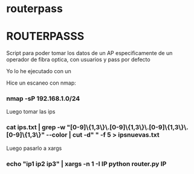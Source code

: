 # routerpass

<h1>ROUTERPASSS</h1>

Script para poder tomar los datos de un AP especificamente de un operador de fibra optica, con usuarios y pass por defecto

Yo lo he ejecutado con un

Hice un escaneo con nmap:

<h3>nmap -sP 192.168.1.0/24</h3>

Luego tomar las ips

<h3>cat ips.txt | grep -w "[0-9]\{1,3\}\.[0-9]\{1,3\}\.[0-9]\{1,3\}\.[0-9]\{1,3\}" --color | cut -d" " -f 5 > ipsnuevas.txt</h3>

Luego pasarlo a xargs

<h3>echo "ip1 ip2 ip3" | xargs -n 1 -I IP python router.py IP</h3>
